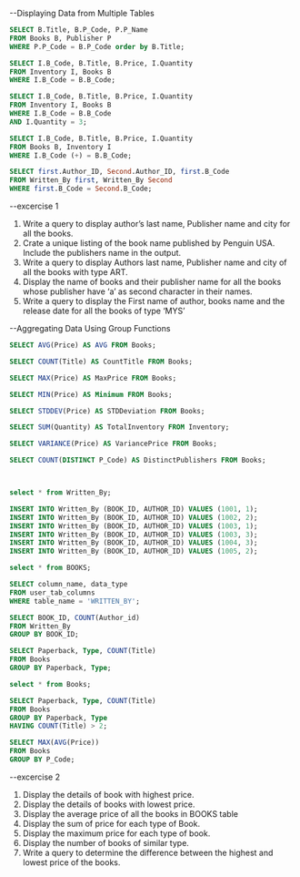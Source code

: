 --Displaying Data from Multiple Tables
```sql
SELECT B.Title, B.P_Code, P.P_Name 
FROM Books B, Publisher P
WHERE P.P_Code = B.P_Code order by B.Title;
```

```sql
SELECT I.B_Code, B.Title, B.Price, I.Quantity
FROM Inventory I, Books B
WHERE I.B_Code = B.B_Code;
```

```sql
SELECT I.B_Code, B.Title, B.Price, I.Quantity
FROM Inventory I, Books B
WHERE I.B_Code = B.B_Code
AND I.Quantity = 3;
```

```sql
SELECT I.B_Code, B.Title, B.Price, I.Quantity
FROM Books B, Inventory I
WHERE I.B_Code (+) = B.B_Code;
```

```sql
SELECT first.Author_ID, Second.Author_ID, first.B_Code
FROM Written_By first, Written_By Second
WHERE first.B_Code = Second.B_Code;

```
--excercise 1
1.	Write a query to display author’s last name, Publisher name and city for all the books.
2.	Crate a unique listing of the book name published by Penguin USA. Include the publishers name in the output.
3.	Write a query to display Authors last name, Publisher name and city of all the books with type ART.
4.	Display the name of books and their publisher name for all the books whose publisher have ‘a’ as second character in their names.
5.	Write a query to display the First name of author, books name and the release date for all the books of type ‘MYS’

--Aggregating Data Using Group Functions
```sql
SELECT AVG(Price) AS AVG FROM Books;

SELECT COUNT(Title) AS CountTitle FROM Books;

SELECT MAX(Price) AS MaxPrice FROM Books;

SELECT MIN(Price) AS Minimum FROM Books;

SELECT STDDEV(Price) AS STDDeviation FROM Books; 

SELECT SUM(Quantity) AS TotalInventory FROM Inventory;

SELECT VARIANCE(Price) AS VariancePrice FROM Books;

SELECT COUNT(DISTINCT P_Code) AS DistinctPublishers FROM Books;



select * from Written_By;

INSERT INTO Written_By (BOOK_ID, AUTHOR_ID) VALUES (1001, 1);
INSERT INTO Written_By (BOOK_ID, AUTHOR_ID) VALUES (1002, 2);
INSERT INTO Written_By (BOOK_ID, AUTHOR_ID) VALUES (1003, 1);
INSERT INTO Written_By (BOOK_ID, AUTHOR_ID) VALUES (1003, 3);
INSERT INTO Written_By (BOOK_ID, AUTHOR_ID) VALUES (1004, 3);
INSERT INTO Written_By (BOOK_ID, AUTHOR_ID) VALUES (1005, 2);

select * from BOOKS;

SELECT column_name, data_type
FROM user_tab_columns
WHERE table_name = 'WRITTEN_BY';

SELECT BOOK_ID, COUNT(Author_id)  
FROM Written_By
GROUP BY BOOK_ID;

SELECT Paperback, Type, COUNT(Title)  
FROM Books
GROUP BY Paperback, Type;

select * from Books;

SELECT Paperback, Type, COUNT(Title)  
FROM Books
GROUP BY Paperback, Type
HAVING COUNT(Title) > 2;

SELECT MAX(AVG(Price))
FROM Books
GROUP BY P_Code;
```
--excercise 2
1. Display the details of book with highest price.
2. Display the details of books with lowest price.
3. Display the average price of all the books in BOOKS table
4. Display the sum of price for each type of Book.
5. Display the maximum price for each type of book.
6. Display the number of books of similar type.
7. Write a query to determine the difference between the highest and lowest price of the books.








